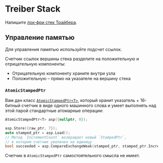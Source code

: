 # Treiber Stack

Напишите [лок-фри стек Трайбера](https://en.wikipedia.org/wiki/Treiber_stack).

## Управление памятью

Для управления памятью используйте подсчет ссылок.

Счетчик ссылок вершины стека разделите на положительную и отрицательную компоненты:

- Отрицательную компоненту храните внутри узла
- Положительную – прямо на указателе на вершину стека

### `AtomicStampedPtr`

Вам дан класс [`AtomicStampedPtr<T>`](atomic_stamped_ptr.hpp), который хранит указатель + 16-битный счетчик в виде одного машинного слова и умеет выполнять над этой парой стандартные атомарные операции:

```cpp
AtomicStampedPtr<T> asp({nullptr, 0});

asp.Store({raw_ptr, 7});
auto stamped_ptr = asp.Load();
// Метод `IncrementCount` возвращает новый `StampedPtr`, 
// в котором счетчик увеличен на единицу
bool succeeded = asp.CompareExchangeWeak(stamped_ptr, stamped_ptr.IncrementCount());
```

Счетчик в `AtomicStampedPtr` самостоятельного смысла не имеет.
